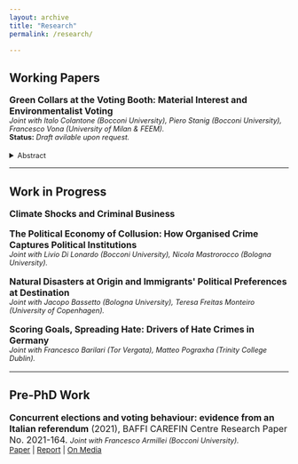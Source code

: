 ```yaml
---
layout: archive
title: "Research"
permalink: /research/

---
```

## **Working Papers**

<p style="font-size: 1rem"><b>Green Collars at the Voting Booth: Material Interest and Environmentalist Voting</b><br>
<span style="font-size: 0.8rem"><i>Joint with Italo Colantone (Bocconi University), Piero Stanig (Bocconi University), Francesco Vona (University of Milan & FEEM).</i><br>
<b>Status:</b> <i>Draft avilable upon request.</i></span><br>
<details>
  <summary><span style="font-size: 0.8rem"> Abstract </span></summary> <br>
  <blockquote>
    <span style="font-size: 0.8rem">We study how material interest, as related to individual occupational profiles, affects electoral support for environmental platforms. Specifically, material interest hinges on the extent to which individuals are expected to benefit vs. suffer in a greener economy. We rely on individual-level data from the European Social Survey covering 15 European countries over 2010-2019. These data are combined with scores of "greenness" and "brownness" of occupations. These capture how demanded vs. penalized each given occupation is expected to be as the ecological transition progresses. To isolate exogenous variation in material interest, we do not rely on the greenness and browness of the observed current occupation. Rather, for each individual we compute plausibly exogenous predicted greenness and brownness scores based on the predicted probability to be employed in each possible occupation. We find that individuals with higher predicted greenness vote more for environmentalist and green parties, while the opposite holds for people with higher predicted brownness. We then interact the predicted greenness and browness scores with region-specific, time-varying shifters that capture variation in the opportunities stemming from the ecological transition. We find that individuals residing in regions that are better placed to gain from the green transition tend to have greener preferences as the green transition becomes more salient. This is true in particular for individuals with brown profiles, whose preferences get closer to those of green profiles in such contexts.</span>
  </blockquote>
 </details>
</p>

---

## **Work in Progress**

<p style="font-size: 1rem"><b>Climate Shocks and Criminal Business</b></p>

<p style="font-size: 1rem"><b>The Political Economy of Collusion: How Organised Crime Captures Political Institutions</b><br>
<span style="font-size: 0.8rem"><i>Joint with Livio Di Lonardo (Bocconi University), Nicola Mastrorocco (Bologna University).</i></span></p>

<p style="font-size: 1rem"><b>Natural Disasters at Origin and Immigrants' Political Preferences at Destination</b><br>
<span style="font-size: 0.8rem"><i>Joint with Jacopo Bassetto (Bologna University), Teresa Freitas Monteiro (University of Copenhagen).</i></span></p>


<p style="font-size: 1rem"><b>Scoring Goals, Spreading Hate: Drivers of Hate Crimes in Germany</b><br>
<span style="font-size: 0.8rem"><i>Joint with Francesco Barilari (Tor Vergata), Matteo Pograxha (Trinity College Dublin).</i></span></p>

---

## **Pre-PhD Work**

<p style="font-size: 1rem"><b>Concurrent elections and voting behaviour: evidence from an Italian referendum</b> (2021), BAFFI CAREFIN Centre Research Paper No. 2021-164. <span style="font-size: 0.8rem"><i>Joint with Francesco Armillei (Bocconi University).</i></span>
<br><span style="font-size: 0.85rem"><a href="https://ideas.repec.org/p/baf/cbafwp/cbafwp21164.html" target="_blank">Paper</a> | <a href="https://www.tortuga-econ.it/wp-content/uploads/2021/01/Laccorpamento-di-referendum-e-altre-elezioni-unanalisi-quantitativa-Tortuga.pdf" target="_blank">Report</a> | <a href="https://www.youtrend.it/2020/10/23/le-regionali-hanno-davvero-influenzato-il-referendum/" target="_blank">On Media</a></span></p>
